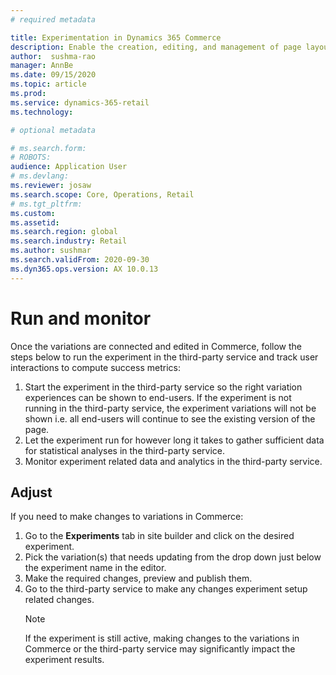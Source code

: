 ```yaml
---
# required metadata

title: Experimentation in Dynamics 365 Commerce
description: Enable the creation, editing, and management of page layout and content treatments in site builder. End-to-end experimentation support will be enabled for e-commerce pages, as well as entities within a page.
author:  sushma-rao 
manager: AnnBe
ms.date: 09/15/2020
ms.topic: article
ms.prod: 
ms.service: dynamics-365-retail
ms.technology: 

# optional metadata

# ms.search.form: 
# ROBOTS: 
audience: Application User
# ms.devlang: 
ms.reviewer: josaw
ms.search.scope: Core, Operations, Retail
# ms.tgt_pltfrm: 
ms.custom: 
ms.assetid: 
ms.search.region: global
ms.search.industry: Retail
ms.author: sushmar
ms.search.validFrom: 2020-09-30
ms.dyn365.ops.version: AX 10.0.13
---
```


# Run and monitor
Once the variations are connected and edited in Commerce, follow the steps below to run the experiment in the third-party service and track user interactions to compute success metrics:
1. Start the experiment in the third-party service so the right variation experiences can be shown to end-users. If the experiment is not running in the third-party service, the experiment variations will not be shown i.e. all end-users will continue to see the existing version of the page.
1. Let the experiment run for however long it takes to gather sufficient data for statistical analyses in the third-party service.
1. Monitor experiment related data and analytics in the third-party service.

## Adjust
If you need to make changes to variations in Commerce:
1. Go to the **Experiments** tab in site builder and click on the desired experiment. 
1. Pick the variation(s) that needs updating from the drop down just below the experiment name in the editor.
1. Make the required changes, preview and publish them.
1. Go to the third-party service to make any changes experiment setup related changes.
    > [!NOTE]
    > If the experiment is still active, making changes to the variations in Commerce or the third-party service may significantly impact the experiment results.
